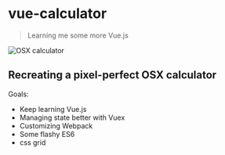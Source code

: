 # vue-calculator

> Learning me some more Vue.js

![OSX calculator](https://cdn.cultofmac.com/wp-content/uploads/2014/08/Screen-Shot-2014-08-04-at-5.59.53-PM-640x406.jpg)

## Recreating a pixel-perfect OSX calculator

Goals:

- Keep learning Vue.js
- Managing state better with Vuex
- Customizing Webpack
- Some flashy ES6
- css grid


